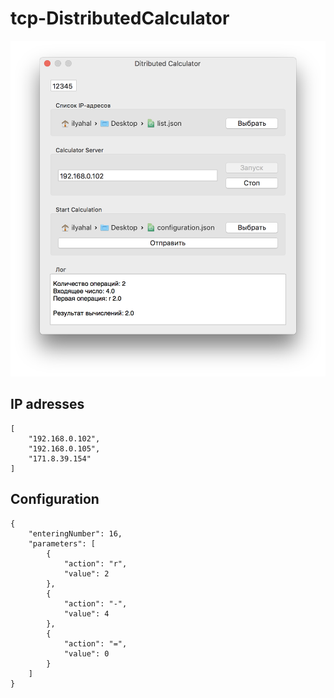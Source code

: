# tcp-DistributedCalculator

![example](https://raw.githubusercontent.com/ilyahal/tcp-DistributedCalculator/master/Screenshot.png)

## IP adresses

```
[
    "192.168.0.102",
    "192.168.0.105",
    "171.8.39.154"
]
```

## Configuration

```
{
    "enteringNumber": 16,
    "parameters": [
        {
            "action": "r",
            "value": 2
        },
        {
            "action": "-",
            "value": 4
        },
        {
            "action": "=",
            "value": 0
        }
    ]
}

```
